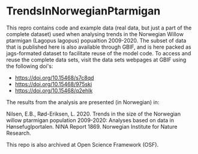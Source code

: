 # TrendsInNorwegianPtarmigan

This repro contains code and example data (real data, but just a part of the complete dataset) used when analysing trends in the Norwegian Willow ptarmigan (Lagopus lagopus) popualtion 2009-2020. The subset of data that is published here is also available through GBIF, and is here packed as jags-formated dataset to facilitate reuse of the model code. To access and reuse the complete data sets, visit the data sets webpages at GBIF using the following doi's:

- https://doi.org/10.15468/s7c8qd
- https://doi.org/10.15468/975ski
- https://doi.org/10.15468/q2ehlk

The results from the analysis are presented (in Norwegian) in: 

Nilsen, E.B., Rød-Eriksen, L. 2020. Trends in the size of the Norwegian willow ptarmigan population 2009-2020: Analyses based on data in Hønsefuglportalen. NINA Report 1869. Norwegian Institute for Nature Research.

This repo is also archived at Open Science Framework (OSF). 



